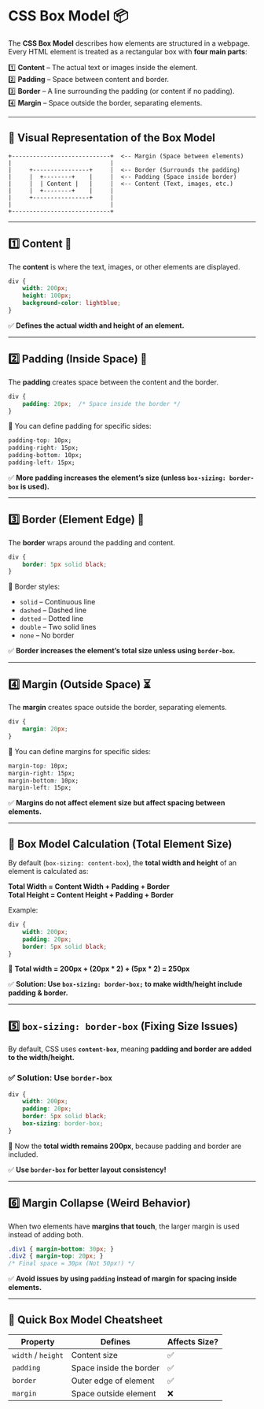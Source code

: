 # CSS Box Model 📦

The **CSS Box Model** describes how elements are structured in a webpage. Every HTML element is treated as a rectangular box with **four main parts**:  

1️⃣ **Content** – The actual text or images inside the element.  
2️⃣ **Padding** – Space between content and border.  
3️⃣ **Border** – A line surrounding the padding (or content if no padding).  
4️⃣ **Margin** – Space outside the border, separating elements.  

---

## **🔹 Visual Representation of the Box Model**
```
+----------------------------+  <-- Margin (Space between elements)
|                            |  
|     +----------------+     |  <-- Border (Surrounds the padding)
|     |  +--------+    |     |  <-- Padding (Space inside border)
|     |  | Content |   |     |  <-- Content (Text, images, etc.)
|     |  +--------+    |     |  
|     +----------------+     |  
|                            |  
+----------------------------+  
```

---

## **1️⃣ Content 📝**
The **content** is where the text, images, or other elements are displayed.  
```css
div {
    width: 200px;
    height: 100px;
    background-color: lightblue;
}
```

✅ **Defines the actual width and height of an element.**  

---

## **2️⃣ Padding (Inside Space) 🔲**
The **padding** creates space between the content and the border.  
```css
div {
    padding: 20px;  /* Space inside the border */
}
```
📌 You can define padding for specific sides:  
```css
padding-top: 10px;
padding-right: 15px;
padding-bottom: 10px;
padding-left: 15px;
```
✅ **More padding increases the element’s size (unless `box-sizing: border-box` is used).**  

---

## **3️⃣ Border (Element Edge) 🔳**
The **border** wraps around the padding and content.  
```css
div {
    border: 5px solid black;
}
```
📌 Border styles:  
- `solid` – Continuous line  
- `dashed` – Dashed line  
- `dotted` – Dotted line  
- `double` – Two solid lines  
- `none` – No border  

✅ **Border increases the element’s total size unless using `border-box`.**  

---

## **4️⃣ Margin (Outside Space) ⏳**
The **margin** creates space outside the border, separating elements.  
```css
div {
    margin: 20px;
}
```
📌 You can define margins for specific sides:  
```css
margin-top: 10px;
margin-right: 15px;
margin-bottom: 10px;
margin-left: 15px;
```
✅ **Margins do not affect element size but affect spacing between elements.**  

---

## **🔹 Box Model Calculation (Total Element Size)**
By default (`box-sizing: content-box`), the **total width and height** of an element is calculated as:  

**Total Width = Content Width + Padding + Border**  
**Total Height = Content Height + Padding + Border**  

Example:
```css
div {
    width: 200px;
    padding: 20px;
    border: 5px solid black;
}
```
📌 **Total width = 200px + (20px * 2) + (5px * 2) = 250px**  

✅ **Solution: Use `box-sizing: border-box;` to make width/height include padding & border.**  

---

## **5️⃣ `box-sizing: border-box` (Fixing Size Issues)**
By default, CSS uses **`content-box`**, meaning **padding and border are added to the width/height.**  

### **✅ Solution: Use `border-box`**
```css
div {
    width: 200px;
    padding: 20px;
    border: 5px solid black;
    box-sizing: border-box;
}
```
📌 Now the **total width remains 200px**, because padding and border are included.  

✅ **Use `border-box` for better layout consistency!**  

---

## **6️⃣ Margin Collapse (Weird Behavior)**
When two elements have **margins that touch**, the larger margin is used instead of adding both.  
```css
.div1 { margin-bottom: 30px; }
.div2 { margin-top: 20px; }
/* Final space = 30px (Not 50px!) */
```
✅ **Avoid issues by using `padding` instead of margin for spacing inside elements.**  

---

## **📌 Quick Box Model Cheatsheet**
| Property | Defines | Affects Size? |
|----------|---------|--------------|
| `width` / `height` | Content size | ✅ |
| `padding` | Space inside the border | ✅ |
| `border` | Outer edge of element | ✅ |
| `margin` | Space outside element | ❌ |

